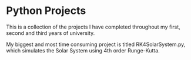 # Python Projects
This is a collection of the projects I have completed throughout my first, second and third years of university.

My biggest and most time consuming project is titled RK4SolarSystem.py, which simulates the Solar System using 4th order Runge-Kutta.
